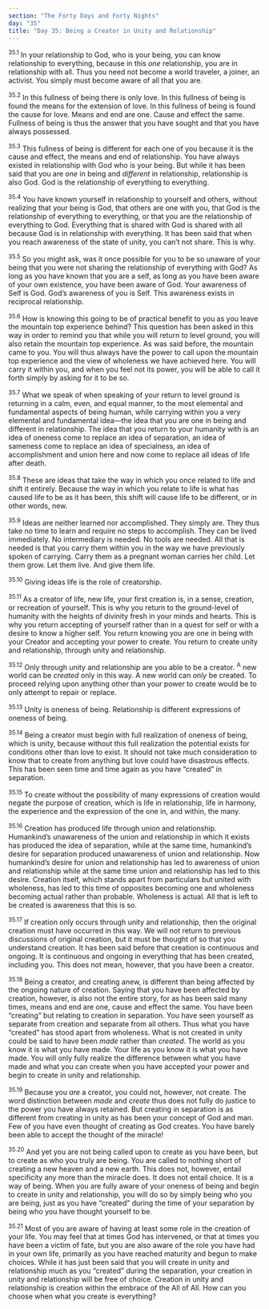```yaml
---
section: "The Forty Days and Forty Nights"
day: "35"
title: "Day 35: Being a Creator in Unity and Relationship"
---
```


<sup>35.1</sup> In your relationship to God, who is your being, you can
know relationship to everything, because in this *one* relationship, you
are in relationship with all. Thus you need not become a world traveler,
a joiner, an activist. You simply must become aware of all that you are.

<sup>35.2</sup> In this fullness of being there is only love. In this
fullness of being is found the means for the extension of love. In this
fullness of being is found the cause for love. Means and end are one.
Cause and effect the same. Fullness of being is thus the answer that you
have sought and that you have always possessed. 

<sup>35.3</sup> This fullness of being is different for each one of you
because it is the cause and effect, the means and end of relationship.
You have always existed in relationship with God who is your being. But
while it has been said that you are *one* in being and *different* in
relationship, relationship is also God. God is the relationship of
everything to everything. 

<sup>35.4</sup> You have known yourself in relationship to yourself and
others, without realizing that your being is God, that others are one
with you, that God is the relationship of everything to everything, or
that you are the relationship of everything to God. Everything that is
shared with God is shared with all because God is in relationship with
everything. It has been said that when you reach awareness of the state
of unity, you can’t not share. This is why. 

<sup>35.5</sup> So you might ask, was it once possible for you to be so
unaware of your being that you were not sharing the relationship of
everything with God? As long as you have known that you are a self, as
long as you have been aware of your own existence, you have been aware
of God. Your awareness of Self is God. God’s awareness of you is Self.
This awareness exists in reciprocal relationship.

<sup>35.6</sup> How is knowing this going to be of practical benefit to
you as you leave the mountain top experience behind? This question has
been asked in this way in order to remind you that while you will return
to level ground, you will also retain the mountain top experience. As
was said before, the mountain came to you. You will thus always have the
power to call upon the mountain top experience and the view of wholeness
we have achieved here. You will carry it within you, and when you feel
not its power, you will be able to call it forth simply by asking for it
to be so. 

<sup>35.7</sup> What we speak of when speaking of your return to level
ground is returning in a calm, even, and equal manner, to the most
elemental and fundamental aspects of being human, while carrying within
you a very elemental and fundamental idea—the idea that you are one in
being and different in relationship. The idea that you return to your
humanity with is an idea of oneness come to replace an idea of
separation, an idea of sameness come to replace an idea of specialness,
an idea of accomplishment and union here and now come to replace all
ideas of life after death.  

<sup>35.8</sup> These are ideas that take the way in which you once
related to life and shift it entirely. Because the way in which you
relate to life is what has caused life to be as it has been, this shift
will cause life to be different, or in other words, new. 

<sup>35.9</sup> Ideas are neither learned nor accomplished. They simply
are. They thus take no time to learn and require no steps to accomplish.
They can be lived immediately. No intermediary is needed. No tools are
needed.  All that is needed is that you carry them within you in the way
we have previously spoken of carrying. Carry them as a pregnant woman
carries her child.  Let them grow. Let them live. And give them life. 

<sup>35.10</sup> Giving ideas life is the role of creatorship. 

<sup>35.11</sup> As a creator of life, new life, your first creation is,
in a sense, creation, or recreation of yourself. This is why you return
to the ground-level of humanity with the heights of divinity fresh in
your minds and hearts. This is why you return accepting of yourself
rather than in a quest for self or with a desire to know a higher self.
You return knowing you are one in being with your Creator and accepting
your power to create. You return to create unity and relationship,
through unity and relationship. 

<sup>35.12</sup> Only through unity and relationship are you able to be
a creator.  <sup>A</sup> new world can be *created* only in this way. A
new world can *only* be created. To proceed relying upon anything other
than your power to create would be to only attempt to repair or replace. 

<sup>35.13</sup> Unity is oneness of being.  Relationship is different
expressions of oneness of being. 

<sup>35.14</sup> Being a creator must begin with full realization of
oneness of being, which is unity, because without this full realization
the potential exists for conditions other than love to exist. It should
not take much consideration to know that to create from anything but
love could have disastrous effects. This has been seen time and time
again as you have “created” in separation. 

<sup>35.15</sup> To create without the possibility of many expressions
of creation would negate the purpose of creation, which is life in
relationship, life in harmony, the experience and the expression of the
one in, and within, the many. 

<sup>35.16</sup> Creation has produced life through union and
relationship.  Humankind’s unawareness of the union and relationship in
which it exists has produced the idea of separation, while at the same
time, humankind’s desire for separation produced unawareness of union
and relationship.  Now humankind’s desire for union and relationship has
led to awareness of union and relationship while at the same time union
and relationship has led to this desire. Creation itself, which stands
apart from particulars but united with wholeness, has led to this time
of opposites becoming one and wholeness becoming actual rather than
probable.  Wholeness is actual. All that is left to be created is
awareness that this is so. 

<sup>35.17</sup> If creation only occurs through unity and relationship,
then the original creation must have occurred in this way. We will not
return to previous discussions of original creation, but it must be
thought of so that you understand creation. It has been said before that
creation is continuous and ongoing. It is continuous and ongoing in
everything that has been created, including you. This does not mean,
however, that you have been a creator.  

<sup>35.18</sup> Being a creator, and creating anew, is different than
being affected by the ongoing nature of creation. Saying that you have
been affected by creation, however, is also not the entire story, for as
has been said many times, means and end are one, cause and effect the
same.  You have been “creating” but relating to creation in separation.
You have seen yourself as separate from creation and separate from all
others. Thus what you have “created” has stood apart from wholeness.
What is not created in unity could be said to have been *made* rather
than *created*. The world as you know it is what you have made. Your
life as you know it is what you have made. You will only fully realize
the difference between what you have made and what you can create when
you have accepted your power and begin to create in unity and
relationship.

<sup>35.19</sup> Because you *are* a creator, you could not, however,
not create. The word distinction between *made* and *create* thus does
not fully do justice to the power you have always retained. But creating
in separation is as different from creating in unity as has been your
concept of God and man. Few of you have even thought of creating as God
creates. You have barely been able to accept the thought of the miracle! 

<sup>35.20</sup> And yet you are not being called upon to create as you
have been, but to create as who you truly are being. You are called to
nothing short of creating a new heaven and a new earth. This does not,
however, entail specificity any more than the miracle does. It does not
entail choice. It is a way of being. When you are fully aware of your
oneness of being and begin to create in unity and relationship, you will
do so by simply being who you are being, just as you have “created”
during the time of your separation by being who you have thought
yourself to be. 

<sup>35.21</sup> Most of you are aware of having at least some role in
the creation of your life. You may feel that at times God has
intervened, or that at times you have been a victim of fate, but you are
also aware of the role you have had in your own life, primarily as you
have reached maturity and begun to make choices. While it has just been
said that you will create in unity and relationship much as you
“created” during the separation, your creation in unity and relationship
will be free of choice. Creation in unity and relationship is creation
within the embrace of the All of All. How can you choose when what you
create is everything?

